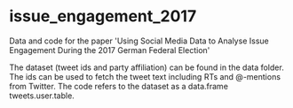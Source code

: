 # issue_engagement_2017
Data and code for the paper 'Using Social Media Data to Analyse Issue Engagement During the 2017 German Federal Election'

The dataset (tweet ids and party affiliation) can be found in the data folder. The ids can be used to fetch the tweet text including RTs and @-mentions from Twitter. The code refers to the dataset as a data.frame tweets.user.table.
